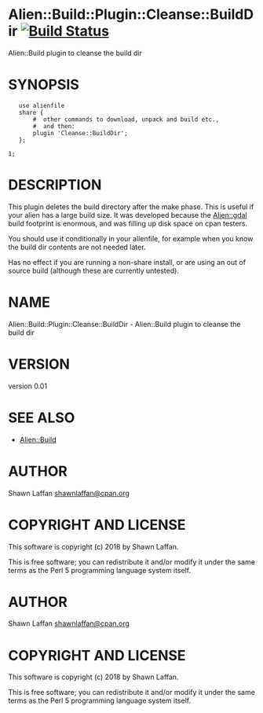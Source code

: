 # Alien::Build::Plugin::Cleanse::BuildDir [![Build Status](https://secure.travis-ci.org/shawnlaffan/Alien-Build-Plugin-Cleanse-BuildDir.png)](http://travis-ci.org/plicease/Alien-Build-Plugin-Cleanse-BuildDir)

Alien::Build plugin to cleanse the build dir

# SYNOPSIS

       use alienfile
       share {
           #  other commands to download, unpack and build etc.,
           #  and then:
           plugin 'Cleanse::BuildDir';
       };

    1;

# DESCRIPTION

This plugin deletes the build directory after the make phase.
This is useful if your alien has a large build size.  It was
developed because the [Alien::gdal](https://metacpan.org/pod/Alien::gdal) build footprint is enormous,
and was filling up disk space on cpan testers.

You should use it conditionally in your alienfile,
for example when you know the
build dir contents are not needed later.

Has no effect if you are running a non-share install,
or are using an out of source build
(although these are currently untested).

# NAME

Alien::Build::Plugin::Cleanse::BuildDir - Alien::Build plugin to cleanse the build dir

# VERSION

version 0.01

# SEE ALSO

- [Alien::Build](https://metacpan.org/pod/Alien::Build)

# AUTHOR

Shawn Laffan <shawnlaffan@cpan.org>

# COPYRIGHT AND LICENSE

This software is copyright (c) 2018 by Shawn Laffan.

This is free software; you can redistribute it and/or modify it under
the same terms as the Perl 5 programming language system itself.

# AUTHOR

Shawn Laffan <shawnlaffan@cpan.org>

# COPYRIGHT AND LICENSE

This software is copyright (c) 2018 by Shawn Laffan.

This is free software; you can redistribute it and/or modify it under
the same terms as the Perl 5 programming language system itself.
